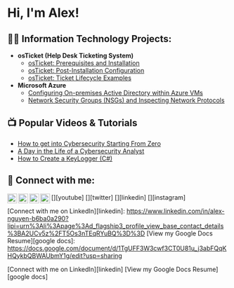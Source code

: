 <h1>Hi, I'm Alex! </h1>

<h2>👨‍💻 Information Technology Projects:</h2>

- <b>osTicket (Help Desk Ticketing System)</b>
  - [osTicket: Prerequisites and Installation](https://github.com/alexcc/osticket-prereqs)
  - [osTicket: Post-Installation Configuration](https://github.com/alexcc/post-install-config)
  - [osTicket: Ticket Lifecycle Examples](https://github.com/alexcc/ticket-lifecycle)
- <b>Microsoft Azure</b>
  - [Configuring On-premises Active Directory within Azure VMs](https://github.com/alexcc/configure-ad)
  - [Network Security Groups (NSGs) and Inspecting Network Protocols](https://github.com/alexcc/azure-network-protocols)

<h2>📺 Popular Videos & Tutorials</h2>

- [How to get into Cybersecurity Starting From Zero](https://www.youtube.com/watch?v=a83ASGn_V_s)
- [A Day in the Life of a Cybersecurity Analyst](https://www.youtube.com/watch?v=uHy3oM7NnoU)
- [How to Create a KeyLogger (C#)](https://www.youtube.com/watch?v=N-L9hklSlNk)

<h2> 🤳 Connect with me:</h2>

[<img align="left" alt="Alex | YouTube" width="22px" src="https://cdn.jsdelivr.net/npm/simple-icons@v3/icons/youtube.svg" />][youtube]
[<img align="left" alt="Alex | Twitter" width="22px" src="https://cdn.jsdelivr.net/npm/simple-icons@v3/icons/twitter.svg" />][twitter]
[<img align="left" alt="Alex | LinkedIn" width="22px" src="https://cdn.jsdelivr.net/npm/simple-icons@v3/icons/linkedin.svg" />][linkedin]
[<img align="left" alt="Alex | Instagram" width="22px" src="https://cdn.jsdelivr.net/npm/simple-icons@v3/icons/instagram.svg" />][instagram]

[Connect with me on LinkedIn][linkedin]: https://www.linkedin.com/in/alex-nguyen-b6ba0a290?lipi=urn%3Ali%3Apage%3Ad_flagship3_profile_view_base_contact_details%3BA2UCv5z%2FT5Os3nTEqRYuBQ%3D%3D
[View my Google Docs Resume][google docs]: https://docs.google.com/document/d/1TgUFF3W3cwf3CT0U81u_j3abFQqKHQykbQBWAUbmY1g/edit?usp=sharing

[Connect with me on LinkedIn][linkedin]
[View my Google Docs Resume][google docs]
